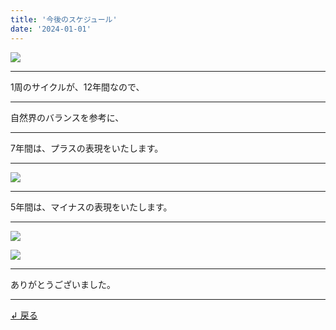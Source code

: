 ```yaml
---
title: '今後のスケジュール'
date: '2024-01-01'
---
```

![](/images/0-1.jpg)
***
1周のサイクルが、12年間なので、
***
自然界のバランスを参考に、
***
7年間は、プラスの表現をいたします。
***
![](/images/0-1_.jpg)
***
5年間は、マイナスの表現をいたします。
***
![](/images/0-1.png)

![](/images/0-1__.jpg)
***
ありがとうございました。
***
[ ↲ 戻る ](https://01234567890.thebase.in/about)
